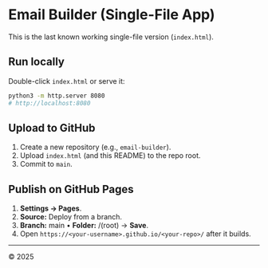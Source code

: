 # Email Builder (Single-File App)

This is the last known working single-file version (`index.html`).

## Run locally
Double-click `index.html` or serve it:
```bash
python3 -m http.server 8080
# http://localhost:8080
```

## Upload to GitHub
1. Create a new repository (e.g., `email-builder`).
2. Upload `index.html` (and this README) to the repo root.
3. Commit to `main`.

## Publish on GitHub Pages
1. **Settings → Pages**.
2. **Source:** Deploy from a branch.
3. **Branch:** main • **Folder:** /(root) → **Save**.
4. Open `https://<your-username>.github.io/<your-repo>/` after it builds.

---
© 2025

